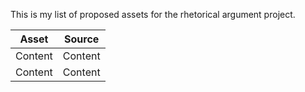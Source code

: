 This is my list of proposed assets for the rhetorical argument project.

| Asset | Source |
| ------------- | ------------- |
| Content  | Content   |
| Content   | Content   |
